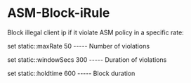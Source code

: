 # ASM-Block-iRule

Block illegal client ip if it violate ASM policy in a specific rate:


set static::maxRate 50 ----- Number of violations


set static::windowSecs 300 ----- Duration of violations


set static::holdtime 600 ----- Block duration
